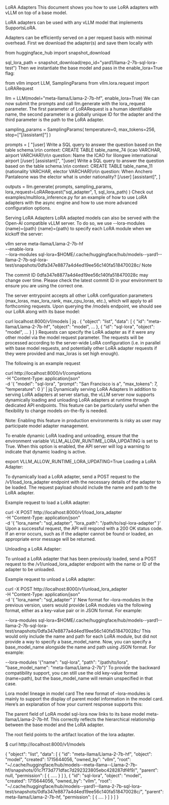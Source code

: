 LoRA Adapters
This document shows you how to use LoRA adapters with vLLM on top of a base model.

LoRA adapters can be used with any vLLM model that implements SupportsLoRA.

Adapters can be efficiently served on a per request basis with minimal overhead. First we download the adapter(s) and save them locally with

from huggingface_hub import snapshot_download

sql_lora_path = snapshot_download(repo_id="yard1/llama-2-7b-sql-lora-test")
Then we instantiate the base model and pass in the enable_lora=True flag:

from vllm import LLM, SamplingParams
from vllm.lora.request import LoRARequest

llm = LLM(model="meta-llama/Llama-2-7b-hf", enable_lora=True)
We can now submit the prompts and call llm.generate with the lora_request parameter. The first parameter of LoRARequest is a human identifiable name, the second parameter is a globally unique ID for the adapter and the third parameter is the path to the LoRA adapter.

sampling_params = SamplingParams(
    temperature=0,
    max_tokens=256,
    stop=["[/assistant]"]
)

prompts = [
     "[user] Write a SQL query to answer the question based on the table schema.\n\n context: CREATE TABLE table_name_74 (icao VARCHAR, airport VARCHAR)\n\n question: Name the ICAO for lilongwe international airport [/user] [assistant]",
     "[user] Write a SQL query to answer the question based on the table schema.\n\n context: CREATE TABLE table_name_11 (nationality VARCHAR, elector VARCHAR)\n\n question: When Anchero Pantaleone was the elector what is under nationality? [/user] [assistant]",
]

outputs = llm.generate(
    prompts,
    sampling_params,
    lora_request=LoRARequest("sql_adapter", 1, sql_lora_path)
)
Check out examples/multilora_inference.py for an example of how to use LoRA adapters with the async engine and how to use more advanced configuration options.

Serving LoRA Adapters
LoRA adapted models can also be served with the Open-AI compatible vLLM server. To do so, we use --lora-modules {name}={path} {name}={path} to specify each LoRA module when we kickoff the server:

vllm serve meta-llama/Llama-2-7b-hf \
    --enable-lora \
    --lora-modules sql-lora=$HOME/.cache/huggingface/hub/models--yard1--llama-2-7b-sql-lora-test/snapshots/0dfa347e8877a4d4ed19ee56c140fa518470028c/
Note

The commit ID 0dfa347e8877a4d4ed19ee56c140fa518470028c may change over time. Please check the latest commit ID in your environment to ensure you are using the correct one.

The server entrypoint accepts all other LoRA configuration parameters (max_loras, max_lora_rank, max_cpu_loras, etc.), which will apply to all forthcoming requests. Upon querying the /models endpoint, we should see our LoRA along with its base model:

curl localhost:8000/v1/models | jq .
{
    "object": "list",
    "data": [
        {
            "id": "meta-llama/Llama-2-7b-hf",
            "object": "model",
            ...
        },
        {
            "id": "sql-lora",
            "object": "model",
            ...
        }
    ]
}
Requests can specify the LoRA adapter as if it were any other model via the model request parameter. The requests will be processed according to the server-wide LoRA configuration (i.e. in parallel with base model requests, and potentially other LoRA adapter requests if they were provided and max_loras is set high enough).

The following is an example request

curl http://localhost:8000/v1/completions \
    -H "Content-Type: application/json" \
    -d '{
        "model": "sql-lora",
        "prompt": "San Francisco is a",
        "max_tokens": 7,
        "temperature": 0
    }' | jq
Dynamically serving LoRA Adapters
In addition to serving LoRA adapters at server startup, the vLLM server now supports dynamically loading and unloading LoRA adapters at runtime through dedicated API endpoints. This feature can be particularly useful when the flexibility to change models on-the-fly is needed.

Note: Enabling this feature in production environments is risky as user may participate model adapter management.

To enable dynamic LoRA loading and unloading, ensure that the environment variable VLLM_ALLOW_RUNTIME_LORA_UPDATING is set to True. When this option is enabled, the API server will log a warning to indicate that dynamic loading is active.

export VLLM_ALLOW_RUNTIME_LORA_UPDATING=True
Loading a LoRA Adapter:

To dynamically load a LoRA adapter, send a POST request to the /v1/load_lora_adapter endpoint with the necessary details of the adapter to be loaded. The request payload should include the name and path to the LoRA adapter.

Example request to load a LoRA adapter:

curl -X POST http://localhost:8000/v1/load_lora_adapter \
-H "Content-Type: application/json" \
-d '{
    "lora_name": "sql_adapter",
    "lora_path": "/path/to/sql-lora-adapter"
}'
Upon a successful request, the API will respond with a 200 OK status code. If an error occurs, such as if the adapter cannot be found or loaded, an appropriate error message will be returned.

Unloading a LoRA Adapter:

To unload a LoRA adapter that has been previously loaded, send a POST request to the /v1/unload_lora_adapter endpoint with the name or ID of the adapter to be unloaded.

Example request to unload a LoRA adapter:

curl -X POST http://localhost:8000/v1/unload_lora_adapter \
-H "Content-Type: application/json" \
-d '{
    "lora_name": "sql_adapter"
}'
New format for –lora-modules
In the previous version, users would provide LoRA modules via the following format, either as a key-value pair or in JSON format. For example:

--lora-modules sql-lora=$HOME/.cache/huggingface/hub/models--yard1--llama-2-7b-sql-lora-test/snapshots/0dfa347e8877a4d4ed19ee56c140fa518470028c/
This would only include the name and path for each LoRA module, but did not provide a way to specify a base_model_name. Now, you can specify a base_model_name alongside the name and path using JSON format. For example:

--lora-modules '{"name": "sql-lora", "path": "/path/to/lora", "base_model_name": "meta-llama/Llama-2-7b"}'
To provide the backward compatibility support, you can still use the old key-value format (name=path), but the base_model_name will remain unspecified in that case.

Lora model lineage in model card
The new format of –lora-modules is mainly to support the display of parent model information in the model card. Here’s an explanation of how your current response supports this:

The parent field of LoRA model sql-lora now links to its base model meta-llama/Llama-2-7b-hf. This correctly reflects the hierarchical relationship between the base model and the LoRA adapter.

The root field points to the artifact location of the lora adapter.

$ curl http://localhost:8000/v1/models

{
    "object": "list",
    "data": [
        {
        "id": "meta-llama/Llama-2-7b-hf",
        "object": "model",
        "created": 1715644056,
        "owned_by": "vllm",
        "root": "~/.cache/huggingface/hub/models--meta-llama--Llama-2-7b-hf/snapshots/01c7f73d771dfac7d292323805ebc428287df4f9/",
        "parent": null,
        "permission": [
            {
            .....
            }
        ]
        },
        {
        "id": "sql-lora",
        "object": "model",
        "created": 1715644056,
        "owned_by": "vllm",
        "root": "~/.cache/huggingface/hub/models--yard1--llama-2-7b-sql-lora-test/snapshots/0dfa347e8877a4d4ed19ee56c140fa518470028c/",
        "parent": meta-llama/Llama-2-7b-hf,
        "permission": [
            {
            ....
            }
        ]
        }
    ]
}